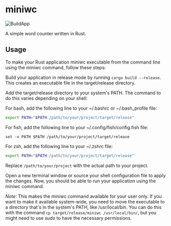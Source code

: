 # miniwc
![BuildApp](https://github.com/martincajka/miniwc/workflows/BuildApp/badge.svg)

A simple word counter written in Rust.

## Usage

To make your Rust application miniwc executable from the command line using the miniwc command, follow these steps:

Build your application in release mode by running `cargo build --release`. This creates an executable file in the target/release directory.

Add the target/release directory to your system's PATH. The command to do this varies depending on your shell:

For bash, add the following line to your ~/.bashrc or ~/.bash_profile file:
``` bash
export PATH="$PATH:/path/to/your/project/target/release"
```
For fish, add the following line to your ~/.config/fish/config.fish file:
``` fish
set -x PATH $PATH /path/to/your/project/target/release
```
For zsh, add the following line to your ~/.zshrc file:
``` zsh
export PATH="$PATH:/path/to/your/project/target/release"
```
Replace `/path/to/your/project` with the actual path to your project.

Open a new terminal window or source your shell configuration file to apply the changes. Now, you should be able to run your application using the miniwc command.

*Note*: This makes the miniwc command available for your user only. If you want to make it available system-wide, you need to move the executable to a directory that's in the system's PATH, like /usr/local/bin. You can do this with the command `cp target/release/miniwc /usr/local/bin/`, but you might need to use *sudo* to have the necessary permissions.
